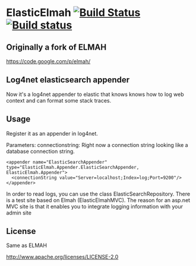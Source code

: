ElasticElmah [![Build Status](https://travis-ci.org/wallymathieu/ElasticElmah.png?branch=master)](https://travis-ci.org/wallymathieu/ElasticElmah) [![Build status](https://ci.appveyor.com/api/projects/status/v7fcwree00bpgrt8?svg=true)](https://ci.appveyor.com/project/wallymathieu/elasticelmah)
============

Originally a fork of ELMAH
--------------------------
https://code.google.com/p/elmah/

Log4net elasticsearch appender
------------------------------
Now it's a log4net appender to elastic that knows knows how to log web context and can format some stack traces.

Usage
-----
Register it as an appender in log4net.

Parameters:
connectionstring: Right now a connection string looking like a database connection string.

    <appender name="ElasticSearchAppender" type="ElasticElmah.Appender.ElasticSearchAppender, ElasticElmah.Appender">
      <connectionString value="Server=localhost;Index=log;Port=9200"/>
    </appender>

In order to read logs, you can use the class ElasticSearchRepository. There is a test site based on Elmah (ElasticElmahMVC).
The reason for an asp.net MVC site is that it enables you to integrate logging information with your admin site

License
-------
Same as ELMAH

http://www.apache.org/licenses/LICENSE-2.0
